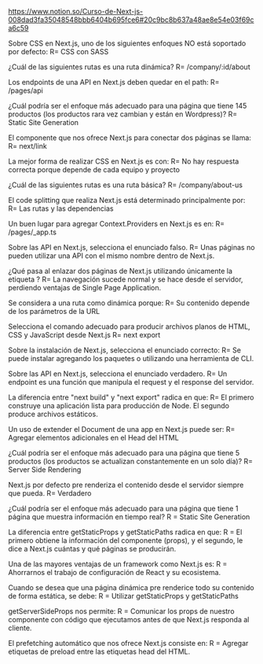 https://www.notion.so/Curso-de-Next-js-008dad3fa35048548bbb6404b695fce6#20c9bc8b637a48ae8e54e03f69ca6c59

Sobre CSS en Next.js, uno de los siguientes enfoques NO está soportado por defecto:
R= CSS con SASS

¿Cuál de las siguientes rutas es una ruta dinámica?
R= /company/:id/about

Los endpoints de una API en Next.js deben quedar en el path:
R= /pages/api

¿Cuál podría ser el enfoque más adecuado para una página que tiene 145 productos (los productos rara vez cambian y están en Wordpress)?
R= Static Site Generation

El componente que nos ofrece Next.js para conectar dos páginas se llama:
R= next/link

La mejor forma de realizar CSS en Next.js es con:
R= No hay respuesta correcta porque depende de cada equipo y proyecto

¿Cuál de las siguientes rutas es una ruta básica?
R= /company/about-us

El code splitting que realiza Next.js está determinado principalmente por:
R= Las rutas y las dependencias

Un buen lugar para agregar Context.Providers en Next.js es en:
R= /pages/_app.ts

Sobre las API en Next.js, selecciona el enunciado falso.
R= Unas páginas no pueden utilizar una API con el mismo nombre dentro de Next.js.

¿Qué pasa al enlazar dos páginas de Next.js utilizando únicamente la etiqueta <a> ?
R= La navegación sucede normal y se hace desde el servidor, perdiendo ventajas de Single Page Application.

Se considera a una ruta como dinámica porque:
R= Su contenido depende de los parámetros de la URL

Selecciona el comando adecuado para producir archivos planos de HTML, CSS y JavaScript desde Next.js
R= next export

Sobre la instalación de Next.js, selecciona el enunciado correcto:
R= Se puede instalar agregando los paquetes o utilizando una herramienta de CLI.

Sobre las API en Next.js, selecciona el enunciado verdadero.
R= Un endpoint es una función que manipula el request y el response del servidor.

La diferencia entre "next build" y "next export" radica en que:
R= El primero construye una aplicación lista para producción de Node. El segundo produce archivos estáticos.

Un uso de extender el Document de una app en Next.js puede ser:
R= Agregar elementos adicionales en el Head del HTML

¿Cuál podría ser el enfoque más adecuado para una página que tiene 5 productos (los productos se actualizan constantemente en un solo día)?
R= Server Side Rendering

Next.js por defecto pre renderiza el contenido desde el servidor siempre que pueda.
R= Verdadero

¿Cuál podría ser el enfoque más adecuado para una página que tiene 1 página que muestra información en tiempo real?
R = Static Site Generation

La diferencia entre getStaticProps y getStaticPaths radica en que:
R = El primero obtiene la información del componente (props), y el segundo, le dice a Next.js cuántas y qué páginas se producirán.

Una de las mayores ventajas de un framework como Next.js es:
R = Ahorrarnos el trabajo de configuración de React y su ecosistema.

Cuando se desea que una página dinámica pre renderice todo su contenido de forma estática, se debe:
R = Utilizar getStaticProps y getStaticPaths


getServerSideProps nos permite:
R =  Comunicar los props de nuestro componente con código que ejecutamos antes de que Next.js responda al cliente.

El prefetching automático que nos ofrece Next.js consiste en:
R = Agregar etiquetas de preload entre las etiquetas head del HTML.
